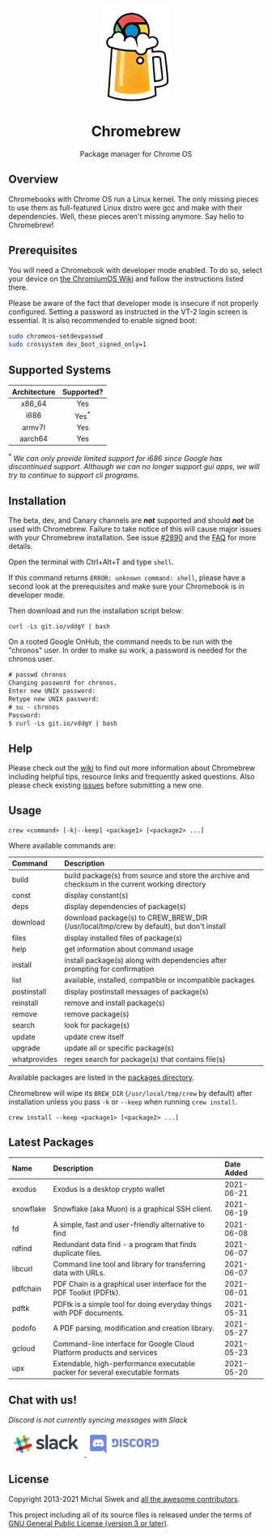 <p align="center"><img src="/images/brew.png" alt="Chromebrew logo" /></p>

<h1 align="center">Chromebrew</h1>

<p align="center">Package manager for Chrome OS</p>

Overview
--------

Chromebooks with Chrome OS run a Linux kernel. The only missing pieces to use them as full-featured Linux distro were gcc and make with their dependencies. Well, these pieces aren't missing anymore. Say hello to Chromebrew!

Prerequisites
-------------

You will need a Chromebook with developer mode enabled.  To do so, select your device on
[the ChromiumOS Wiki](https://www.chromium.org/chromium-os/developer-information-for-chrome-os-devices) and follow the instructions listed there.

Please be aware of the fact that developer mode is insecure if not properly configured. Setting a password as instructed in the VT-2 login screen is essential. It is also recommended to enable signed boot:

```bash
sudo chromeos-setdevpasswd
sudo crossystem dev_boot_signed_only=1
```

Supported Systems
-----------------

| Architecture | Supported? |
|:---:|:---:|
| x86_64 | Yes |
| i686 | Yes<sup>*</sup> |
| armv7l | Yes |
| aarch64 | Yes |

<sup>*</sup> <em>We can only provide limited support for i686 since Google has discontinued support.  Although we can no longer support gui apps, we will try to continue to support cli programs.</em>

Installation
------------

The beta, dev, and Canary channels are ***not*** supported and should ***not*** be used with Chromebrew.
Failure to take notice of this will cause major issues with your Chromebrew installation.
See issue [#2890](https://github.com/skycocker/chromebrew/issues/2890) and the [FAQ](https://github.com/skycocker/chromebrew/wiki/FAQ) for more details.

Open the terminal with Ctrl+Alt+T and type `shell`.

If this command returns `ERROR: unknown command: shell`, please have a second look at the prerequisites and make sure your Chromebook is in developer mode.

Then download and run the installation script below:

    curl -Ls git.io/vddgY | bash

On a rooted Google OnHub, the command needs to be run with the "chronos" user. In order to make su work, a password is needed for the chronos user.

    # passwd chronos
    Changing password for chronos.
    Enter new UNIX password:
    Retype new UNIX password:
    # su - chronos
    Password:
    $ curl -Ls git.io/vddgY | bash

Help
----

Please check out the [wiki](https://github.com/skycocker/chromebrew/wiki) to find out more information about Chromebrew including helpful tips, resource links and frequently asked questions. Also please check existing [issues](https://github.com/skycocker/chromebrew/issues) before submitting a new one.

Usage
-----

    crew <command> [-k|--keep] <package1> [<package2> ...]

Where available commands are:

| Command | Description |
|:---|:---|
| build | build package(s) from source and store the archive and checksum in the current working directory |
| const | display constant(s) |
| deps | display dependencies of package(s) |
| download | download package(s) to CREW_BREW_DIR (/usr/local/tmp/crew by default), but don't install |
| files | display installed files of package(s) |
| help | get information about command usage |
| install | install package(s) along with dependencies after prompting for confirmation |
| list | available, installed, compatible or incompatible packages |
| postinstall | display postinstall messages of package(s) |
| reinstall | remove and install package(s) |
| remove | remove package(s) |
| search | look for package(s) |
| update | update crew itself |
| upgrade | update all or specific package(s) |
| whatprovides | regex search for package(s) that contains file(s) |

Available packages are listed in the [packages directory](https://github.com/skycocker/chromebrew/tree/master/packages).

Chromebrew will wipe its `BREW_DIR` (`/usr/local/tmp/crew` by default) after installation unless you pass `-k` or `--keep` when running `crew install`.

    crew install --keep <package1> [<package2> ...]

Latest Packages
---------------

| Name | Description | Date Added |
|:---|:---|:---|
| exodus | Exodus is a desktop crypto wallet | 2021-06-21 |
| snowflake | Snowflake (aka Muon) is a graphical SSH client. | 2021-06-19 |
| fd | A simple, fast and user-friendly alternative to find | 2021-06-08 |
| rdfind | Redundant data find - a program that finds duplicate files. | 2021-06-07 |
| libcurl | Command line tool and library for transferring data with URLs. | 2021-06-07 |
| pdfchain | PDF Chain is a graphical user interface for the PDF Toolkit (PDFtk). | 2021-06-01 |
| pdftk | PDFtk is a simple tool for doing everyday things with PDF documents. | 2021-05-31 |
| podofo | A PDF parsing, modification and creation library. | 2021-05-27 |
| gcloud | Command-line interface for Google Cloud Platform products and services | 2021-05-23 |
| upx | Extendable, high-performance executable packer for several executable formats | 2021-05-20 |

Chat with us!
-------------
<p><em>Discord is not currently syncing messages with Slack</em></p>
<p><a href="https://join.slack.com/t/chromebrew/shared_invite/enQtNDA2MTQ5ODQ3NDc2LTA0ZmJlMGFmNmZhOTYwNDE3ZDY0NDA0MWI0OTE3MzJkYTQxN2UxMWQ1YTEzOWFmNTliMGM4NDZjYzY2NjczZGE" target="_blank"><img src="/images/slack.png" alt="Slack Invite" />
<a href="https://discord.gg/QRrzBXN" target="_blank"><img src="/images/discord.png" alt="Discord Invite" /></a></p>

License
-------

Copyright 2013-2021 Michal Siwek and [all the awesome contributors](https://github.com/skycocker/chromebrew/graphs/contributors).

This project including all of its source files is released under the terms of [GNU General Public License (version 3 or later)](http://www.gnu.org/licenses/gpl.txt).

